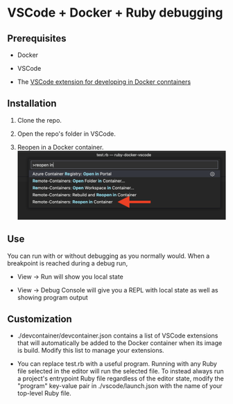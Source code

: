 # VSCode + Docker + Ruby debugging

## Prerequisites
- Docker

- VSCode

- The [VSCode extension for developing in Docker conntainers](https://marketplace.visualstudio.com/items?itemName=ms-vscode-remote.remote-containers)

## Installation
1. Clone the repo.

1. Open the repo's folder in VSCode.

1. Reopen in a Docker container.
   ![](.reopen.png) 

## Use
You can run with or without debugging as you normally would. When a breakpoint is reached during a debug run, 
- View -> Run will show you local state

- View -> Debug Console will give you a REPL with local state as well as showing program output

## Customization
- ./devcontainer/devcontainer.json contains a list of VSCode extensions that will automatically
be added to the Docker container when its image is build. Modify this list to manage your 
extensions.

- You can replace test.rb with a useful program. Running with any Ruby file selected in the editor will run the selected file. To instead always run a project's entrypoint Ruby file regardless of the editor state, modify the "program" key-value pair in ./vscode/launch.json with the name of your top-level Ruby file.
